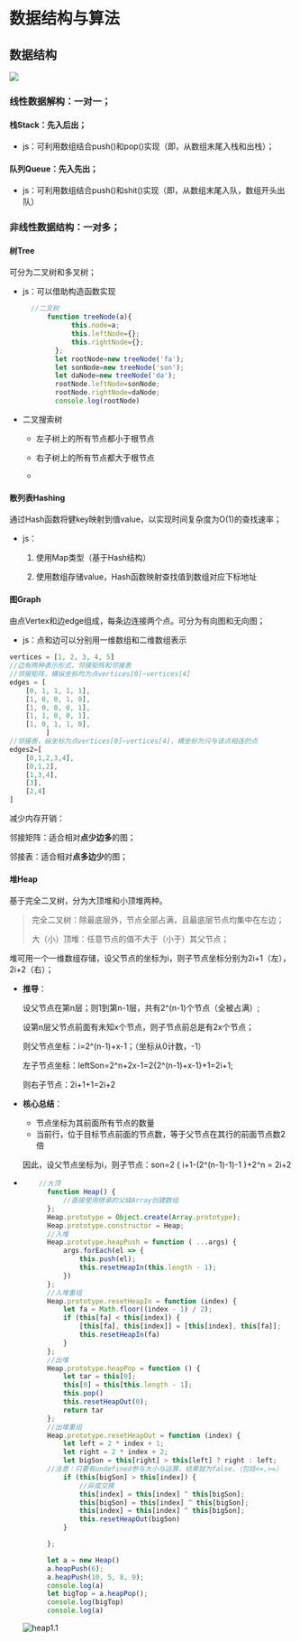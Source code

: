 # 数据结构与算法

## 数据结构

![](https://pic.leetcode-cn.com/1599638810-SZDwfK-Picture1.png)

### 线性数据解构：一对一；

#### 栈Stack：先入后出；

- js：可利用数组结合push()和pop()实现（即，从数组末尾入栈和出栈）；

#### 队列Queue：先入先出；

- js：可利用数组结合push()和shit()实现（即，从数组末尾入队，数组开头出队）



### 非线性数据结构：一对多；

#### 树Tree

可分为二叉树和多叉树；

- js：可以借助构造函数实现

  ```javascript
  	//二叉树
  		function treeNode(a){
              this.node=a;
              this.leftNode={};
              this.rightNode={};
          };
          let rootNode=new treeNode('fa');
          let sonNode=new treeNode('son');
          let daNode=new treeNode('da');
          rootNode.leftNode=sonNode;
          rootNode.rightNode=daNode;
          console.log(rootNode)
  ```

 * 二叉搜索树

   - 左子树上的所有节点都小于根节点

   - 右子树上的所有节点都大于根节点

	* 

#### 散列表Hashing

通过Hash函数将健key映射到值value，以实现时间复杂度为O(1)的查找速率；

- js：
  1. 使用Map类型（基于Hash结构）
  
  2. 使用数组存储value，Hash函数映射查找值到数组对应下标地址 
  
     

#### 图Graph

由点Vertex和边edge组成，每条边连接两个点。可分为有向图和无向图；

- js：点和边可以分别用一维数组和二维数组表示

```javascript
vertices = [1, 2, 3, 4, 5]
//边有两种表示形式，邻接矩阵和邻接表
//邻接矩阵，横纵坐标均为点vertices[0]~vertices[4]
edges = [
    [0, 1, 1, 1, 1],
    [1, 0, 0, 1, 0],
    [1, 0, 0, 0, 1],
    [1, 1, 0, 0, 1],
    [1, 0, 1, 1, 0],
         ]
//邻接表，纵坐标为点vertices[0]~vertices[4]，横坐标为只与该点相连的点
edges2=[
    [0,1,2,3,4],
    [0,1,2],
    [1,3,4],
    [3],
    [2,4]
]
```

减少内存开销：

邻接矩阵：适合相对**点少边多**的图；

邻接表：适合相对**点多边少**的图；



#### 堆Heap

基于完全二叉树，分为大顶堆和小顶堆两种。

> 完全二叉树：除最底层外，节点全部占满，且最底层节点均集中在左边；
>
> 大（小）顶堆：任意节点的值不大于（小于）其父节点；

​		堆可用一个一维数组存储，设父节点的坐标为i，则子节点坐标分别为2i+1（左），2i+2（右）；

- **推导**：

  设父节点在第n层；则1到第n-1层，共有2^(n-1)个节点（全被占满）;

  设第n层父节点前面有未知x个节点，则子节点前总是有2x个节点；

  则父节点坐标：i=2^(n-1)+x-1；（坐标从0计数，-1）

  左子节点坐标：leftSon=2^n+2x-1=2{2^(n-1)+x-1}+1=2i+1;

  则右子节点：2i+1+1=2i+2

- **核心总结**：

  - 节点坐标为其前面所有节点的数量
  - 当前行，位于目标节点前面的节点数，等于父节点在其行的前面节点数2倍

  因此，设父节点坐标为i，则子节点：son=2 { i+1-(2^(n-1)-1)-1 }+2^n = 2i+2


- ```javascript
      //大顶
        function Heap() {
            //直接使用继承的父级Array创建数组
        };
        Heap.prototype = Object.create(Array.prototype);
        Heap.prototype.constructor = Heap;
        //入堆
        Heap.prototype.heapPush = function ( ...args) {
            args.forEach(el => {
                this.push(el);
                this.resetHeapIn(this.length - 1);
            })
        };
        //入堆重组
        Heap.prototype.resetHeapIn = function (index) {
            let fa = Math.floor((index - 1) / 2);
            if (this[fa] < this[index]) {
                [this[fa], this[index]] = [this[index], this[fa]];
                this.resetHeapIn(fa)
            }
        };
        //出堆
        Heap.prototype.heapPop = function () {
            let tar = this[0];
            this[0] = this[this.length - 1];
            this.pop()
            this.resetHeapOut(0);
            return tar
        };
        //出堆重组
        Heap.prototype.resetHeapOut = function (index) {
            let left = 2 * index + 1;
            let right = 2 * index + 2;
            let bigSon = this[right] > this[left] ? right : left;
        //注意：只要有undefined参与大小与运算，结果就为false，（包括<=,>=）
            if (this[bigSon] > this[index]) {
                //异或交换
                this[index] = this[index] ^ this[bigSon];
                this[bigSon] = this[index] ^ this[bigSon];
                this[index] = this[index] ^ this[bigSon];
                this.resetHeapOut(bigSon)
            }
  
        };
  
        let a = new Heap()
        a.heapPush(6);
        a.heapPush(10, 5, 8, 9);
        console.log(a)
        let bigTop = a.heapPop();
        console.log(bigTop)
        console.log(a)
  ```

  ![heap1.1](https://github.com/For-JHao/For-JHao.github.io/blob/main/myNote/note/learningNotes/img/%E6%95%B0%E6%8D%AE%E8%A7%A3%E6%9E%84%E4%B8%8E%E7%AE%97%E6%B3%95/heap1.1.png?raw=true)

  






